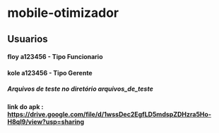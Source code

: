 # mobile-otimizador

## Usuarios
#### floy a123456 - Tipo Funcionario
#### kole a123456 - Tipo Gerente

##### Arquivos de teste no diretório arquivos_de_teste


#### link do apk : https://drive.google.com/file/d/1wssDec2EgfLD5mdspZDHzra5Ho-H8qI9/view?usp=sharing
